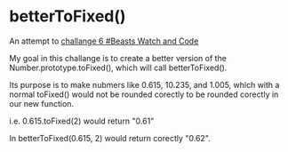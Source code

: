 # betterToFixed()

An attempt to  <a href = "https://github.com/gordonmzhu/beasts/issues/7" > challange 6 #Beasts Watch and Code </a>

My goal in this challange is to create a better version of the Number.prototype.toFixed(), which will call betterToFixed().
<p>Its purpose is to make nubmers like 0.615, 10.235, and 1.005, which with a normal toFixed() would not be rounded corectly to
be rounded corectly in our new function.</p>
<p>i.e. 0.615.toFixed(2) would return "0.61"</p>
<p>  In betterToFixed(0.615, 2) would return corectly "0.62".</p>
